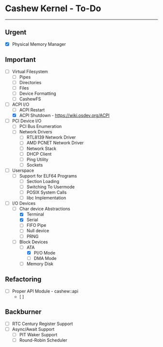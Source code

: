 # Cashew Kernel - To-Do
---

## Urgent

- [x] Physical Memory Manager


## Important
- [ ] Virtual Filesystem
	- [ ] Pipes
	- [ ] Directories
	- [ ] Files
	- [ ] Device Formatting
	- [ ] CashewFS 
- [ ] ACPI I/O 
	- [ ] ACPI Restart
	- [x] ACPI Shutdown - https://wiki.osdev.org/ACPI
- [ ] PCI Device I/O 
	- [ ] PCI Bus Enumeration
	- [ ] Network Drivers 
		- [ ] RTL8139 Network Driver
		- [ ] AMD PCNET Network Driver
		- [ ] Network Stack
		- [ ] DHCP Client
		- [ ] Ping Utility
		- [ ] Sockets
- [ ] Userspace
	- [ ] Support for ELF64 Programs
		- [ ] Section Loading
		- [ ] Switching To Usermode
		- [ ] POSIX System Calls
		- [ ] libc Implementation
- [ ] I/O Devices
	- [ ]  Char device Abstractions
		- [x] Terminal
		- [x] Serial  
		- [ ] FIFO Pipe
		- [ ] Null device
		- [ ] PRNG
	- [ ] Block Devices
		- [ ] ATA
			- [x] PI/O Mode
			- [ ] DMA Mode
		- [ ] Memory Disk 

## Refactoring
 - [ ] Proper API Module - cashew::api
	 - [ ] 


## Backburner
- [ ] RTC Century Register Support
- [ ] Async/Await Support
	- [ ] PIT Waker Support
	- [ ] Round-Robin Scheduler
